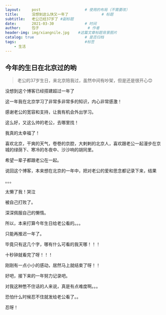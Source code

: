 ```yaml
---
layout:     post                    # 使用的布局（不需要改）
title:      没想到这么快又一年了               # 标题 
subtitle:   老公已经37岁了 #副标题
date:       2021-03-30              # 时间
author:     包子                      # 作者
header-img: img/xiangnile.jpg    #这篇文章标题背景图片
catalog: true                       # 是否归档
tags:                               #标签
    - 生活
---
```


## 今年的生日在北京过的哟
>老公的37岁生日，来北京陪我过，虽然中间有吵架，但是还是很开心😊

没想到这个博客已经搭建超过一年了

这一年我在北京学习了非常多非常多的知识，内心非常感激！

感谢老公的宽容和支持，让我有机会外出学习。

这么好，又这么帅的老公，去哪里找！

我真的太幸福了！

喜欢北京，干爽的天气，卷卷的京腔，大剌剌的北京人，喜欢跟老公一起漫步在京城的绿荫下、寒冷的冬夜中、沙沙响的胡同里。

希望一辈子都跟老公在一起。

说回这个博客，本来想在北京的一年中，把对老公的爱和思念都记录下来，结果

。。。

太懒了我！哭泣

被自己打败了。

深深佩服自己的懒惰。

所以，本来打算今年生日给老公看的。。。

只能再推迟一年了。

毕竟只有这几个字，哪有什么可看的我天哪！！！

十秒钟就看完了呀！！！

刚刚有一点小小的感动，居然马上就结束了呀！！

好吧，接下来的一年努力记录吧。

对我这种憋不住话的人来说，真是有点难度啊。。。

恐怕什么时候忍不住就发给老公看了。。

忍呀！
